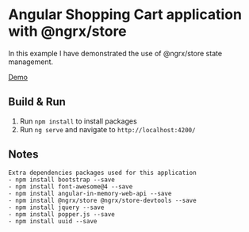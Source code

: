 # Angular Shopping Cart application with @ngrx/store
In this example I have demonstrated the use of @ngrx/store state management.

[Demo](https://stackblitz.com/github/ashfaqch/ng-app-with-ngrx-store)

## Build & Run
1. Run `npm install` to install packages
2. Run `ng serve` and navigate to `http://localhost:4200/`

## Notes
    Extra dependencies packages used for this application
    - npm install bootstrap --save
    - npm install font-awesome@4 --save
    - npm install angular-in-memory-web-api --save
    - npm install @ngrx/store @ngrx/store-devtools --save
    - npm install jquery --save
    - npm install popper.js --save
    - npm install uuid --save
